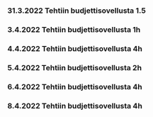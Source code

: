 ### 31.3.2022 Tehtiin budjettisovellusta 1.5 
### 3.4.2022 Tehtiin budjettisovellusta 1h
### 4.4.2022 Tehtiin budjettisovellusta 4h
### 5.4.2022 Tehtiin budjettisovellusta 2h
### 6.4.2022 Tehtiin budjettisovellusta 4h
### 8.4.2022 Tehtiin budjettisovellusta 4h
